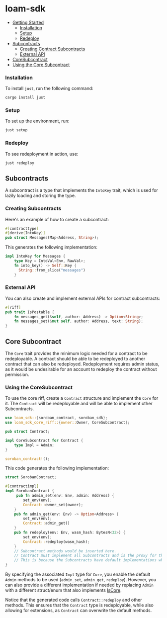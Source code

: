 # loam-sdk

- [Getting Started](#getting-started)
    - [Installation](#installation)
    - [Setup](#setup)
    - [Redeploy](#redeploy)
- [Subcontracts](#subcontracts)
    - [Creating Contract Subcontracts](#creating-contract-subcontracts)
    - [External API](#external-api)
- [CoreSubcontract](#coreriff)
-   [Using the Core Subcontract](#using-the-coreriff)

### Installation

To install `just`, run the following command:

```bash
cargo install just
```

### Setup

To set up the environment, run:

```bash
just setup
```

### Redeploy

To see redeployment in action, use:

```bash
just redeploy
```

## Subcontracts

A subcontract is a type that implements the `IntoKey` trait, which is used for lazily loading and storing the type.

### Creating  Subcontracts

Here's an example of how to create a subcontract:

```rust
#[contracttype]
#[derive(IntoKey)]
pub struct Messages(Map<Address, String>);
```

This generates the following implementation:

```rust
impl IntoKey for Messages {
    type Key = IntoVal<Env, RawVal>;
    fn into_key() -> Self::Key {
      String::from_slice("messages")
    }
```

### External API

You can also create and implement external APIs for contract subcontracts:

```rust
#[riff]
pub trait IsPostable {
    fn messages_get(&self, author: Address) -> Option<String>;
    fn messages_set(&mut self, author: Address, text: String);
}
```

## Core Subcontract

The `Core` trait provides the minimum logic needed for a contract to be redeployable. A contract should be able to be redeployed to another contract that can also be redeployed. Redeployment requires admin status, as it would be undesirable for an account to redeploy the contract without permission.

### Using the CoreSubcontract

To use the core riff, create a `Contract` structure and implement the `Core` for it. The `Contract` will be redeployable and will be able to implement other Subcontracts.

```rust
use loam_sdk::{soroban_contract, soroban_sdk};
use loam_sdk_core_riff::{owner::Owner, CoreSubcontract};

pub struct Contract;

impl CoreSubcontract for Contract {
    type Impl = Admin;
}

soroban_contract!();
```

This code generates the following implementation:

```rust
struct SorobanContract;

#[contractimpl]
impl SorobanContract {
     pub fn admin_set(env: Env, admin: Address) {
        set_env(env);
        Contract::owner_set(owner);
    }
    pub fn admin_get(env: Env) -> Option<Address> {
        set_env(env);
        Contract::admin_get()
    }
    pub fn redeploy(env: Env, wasm_hash: BytesN<32>) {
        set_env(env);
        Contract::redeploy(wasm_hash);
    }
    // Subcontract methods would be inserted here.
    // Contract must implement all Subcontracts and is the proxy for the contract calls.
    // This is because the Subcontracts have default implementations which call the associated type
}
```

By specifying the associated `Impl` type for `Core`, you enable the default `Admin` methods to be used (`admin_set`, `admin_get`, `redeploy`). However, you can also provide a different implementation if needed by replacing `Admin` with a different struct/enum that also implements [IsCore](replace).

Notice that the generated code calls `Contract::redeploy` and other methods. This ensures that the `Contract` type is redeployable, while also allowing for extensions, as `Contract` can overwrite the default methods.